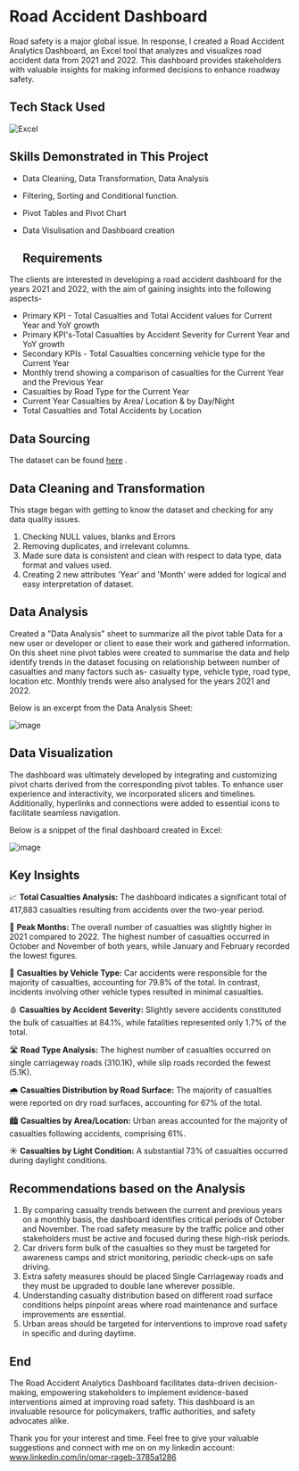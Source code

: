 # Road Accident Dashboard
Road safety is a major global issue. In response, I created a Road Accident Analytics Dashboard, an Excel tool that analyzes and visualizes road accident data from 2021 and 2022. This dashboard provides stakeholders with valuable insights for making informed decisions to enhance roadway safety.

## Tech Stack Used
![Excel](https://img.icons8.com/color/256/microsoft-excel-2019.png)

## Skills Demonstrated in This Project
- Data Cleaning, Data Transformation, Data Analysis
- Filtering, Sorting and Conditional function.
- Pivot Tables and Pivot Chart
- Data Visulisation and Dashboard creation

  ## Requirements
The clients are interested in developing a road accident dashboard for the years 2021 and 2022, with the aim of gaining insights into the following aspects-

- Primary KPI - Total Casualties and Total Accident values for Current Year and YoY growth
- Primary KPI's-Total Casualties by Accident Severity for Current Year and YoY growth
- Secondary KPIs - Total Casualties concerning vehicle type for the Current Year
- Monthly trend showing a comparison of casualties for the Current Year and the Previous Year
- Casualties by Road Type for the Current Year
- Current Year Casualties by Area/ Location & by Day/Night
- Total Casualties and Total Accidents by Location

## Data Sourcing
The dataset can be found [here](https://docs.google.com/spreadsheets/d/18rcs3kEAbeypN9XtlRhWrJ0S8UaBBF7V/edit?usp=sharing&ouid=111248752863065150499&rtpof=true&sd=true) .

  ## Data Cleaning and Transformation

This stage began with getting to know the dataset and checking for any data quality issues.
1.	Checking NULL values, blanks and Errors 
2.	Removing duplicates, and irrelevant columns.
3.	Made sure data is consistent and clean with respect to data type, data format and values used.
4.	Creating 2 new attributes 'Year' and 'Month' were added for logical and easy interpretation of dataset.


## Data Analysis
Created a "Data Analysis" sheet to summarize all the pivot table Data for a new user or developer or client to ease their work and gathered information. On this sheet nine pivot tables were created to summarise the data and help identify trends in the dataset focusing on relationship between number of casualties and many factors such as- casualty type, vehicle type, road type, location etc. Monthly trends were also analysed for the years 2021 and 2022.

Below is an excerpt from the Data Analysis Sheet:

 ![image](https://github.com/user-attachments/assets/6906aa8d-a9b7-4ed6-aa26-88f2083d729d) </a>



 ## Data Visualization

The dashboard was ultimately developed by integrating and customizing pivot charts derived from the corresponding pivot tables. To enhance user experience and interactivity, we incorporated slicers and timelines. Additionally, hyperlinks and connections were added to essential icons to facilitate seamless navigation.

Below is a snippet of the final dashboard created in Excel:

![image](https://github.com/user-attachments/assets/5c10cf22-cd2d-48d8-8264-caf9470ebbab) </a>

## Key Insights

📈 **Total Casualties Analysis:** The dashboard indicates a significant total of 417,883 casualties resulting from accidents over the two-year period.

📅 **Peak Months:** The overall number of casualties was slightly higher in 2021 compared to 2022. The highest number of casualties occurred in October and November of both years, while January and February recorded the lowest figures.

🚗 **Casualties by Vehicle Type:** Car accidents were responsible for the majority of casualties, accounting for 79.8% of the total. In contrast, incidents involving other vehicle types resulted in minimal casualties.

🩸 **Casualties by Accident Severity:** Slightly severe accidents constituted the bulk of casualties at 84.1%, while fatalities represented only 1.7% of the total.

🛣️ **Road Type Analysis:** The highest number of casualties occurred on single carriageway roads (310.1K), while slip roads recorded the fewest (5.1K).

🌧️ **Casualties Distribution by Road Surface:** The majority of casualties were reported on dry road surfaces, accounting for 67% of the total.

🏙️ **Casualties by Area/Location:** Urban areas accounted for the majority of casualties following accidents, comprising 61%.

☀️ **Casualties by Light Condition:** A substantial 73% of casualties occurred during daylight conditions.


## Recommendations based on the Analysis

1.	By comparing casualty trends between the current and previous years on a monthly basis, the dashboard identifies critical periods of October and November. The road safety measure by the traffic police and other stakeholders must be active and focused during these high-risk periods. 
2.	Car drivers form bulk of the casualties so they must be targeted for awareness camps and strict monitoring, periodic check-ups on safe driving.
3.	Extra safety measures should be placed Single Carriageway roads and they must be upgraded to double lane wherever possible.
4.	Understanding casualty distribution based on different road surface conditions helps pinpoint areas where road maintenance and surface improvements are essential. 
5.	Urban areas should be targeted for interventions to improve road safety in specific and during daytime.

## End



The Road Accident Analytics Dashboard facilitates data-driven decision-making, empowering stakeholders to implement evidence-based interventions aimed at improving road safety. This dashboard is an invaluable resource for policymakers, traffic authorities, and safety advocates alike.

Thank you for your interest and time. Feel free to give your valuable suggestions and connect with me on on my linkedin account:
www.linkedin.com/in/omar-rageb-3785a1286







  

